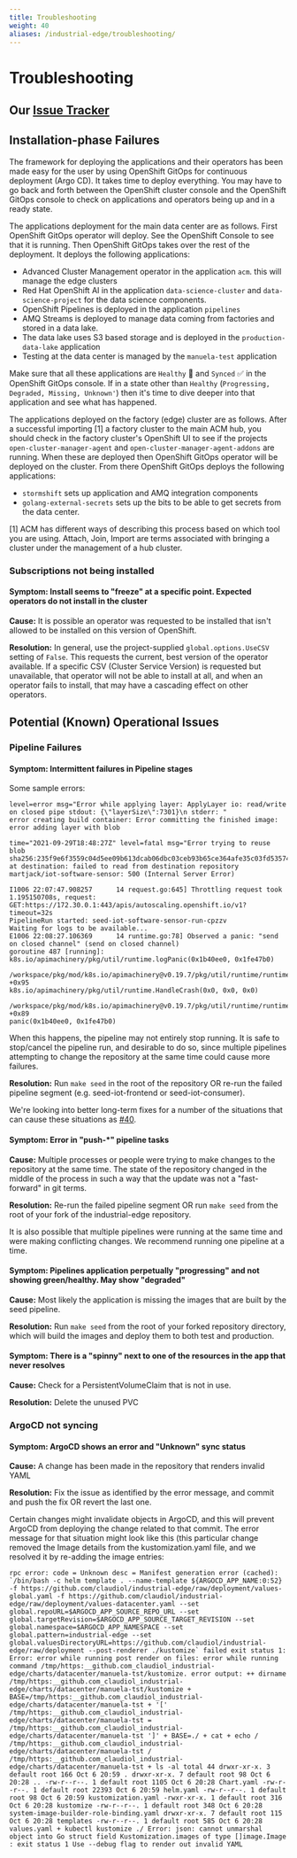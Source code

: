 ```yaml
---
title: Troubleshooting
weight: 40
aliases: /industrial-edge/troubleshooting/
---
```


# Troubleshooting

## Our [Issue Tracker](https://github.com/validatedpatterns/industrial-edge/issues)

## Installation-phase Failures

The framework for deploying the applications and their operators has been made easy for the user
by using OpenShift GitOps for continuous deployment (Argo CD). It takes time to deploy everything.
You may have to go back and forth between the OpenShift cluster console and the
OpenShift GitOps console to check on applications and operators being up and in
a ready state.

The applications deployment for the main data center are as follows. First
OpenShift GitOps operator will deploy. See the OpenShift Console to see that it
is running. Then OpenShift GitOps takes over the rest of the deployment. It
deploys the following applications:

- Advanced Cluster Management operator in the application `acm`. this will manage the edge clusters
- Red Hat OpenShift AI in the application `data-science-cluster` and `data-science-project` for the data science components.
- OpenShift Pipelines is deployed in the application `pipelines`
- AMQ Streams is deployed to manage data coming from factories and stored in a data lake.
- The data lake uses S3 based storage and is deployed in the `production-data-lake` application
- Testing at the data center is managed by the `manuela-test` application

Make sure that all these applications are `Healthy` 💚 and `Synced` ✅ in the
OpenShift GitOps console. If in a state other than `Healthy` (`Progressing,
Degraded, Missing, Unknown'`) then it's time to dive deeper into that
application and see what has happened.

The applications deployed on the factory (edge) cluster are as follows. After a
successful importing [1] a factory cluster to the main ACM hub, you should
check in the factory cluster's OpenShift UI to see if the projects
`open-cluster-manager-agent` and `open-cluster-manager-agent-addons` are
running. When these are deployed then OpenShift GitOps operator will be
deployed on the cluster. From there OpenShift GitOps deploys the following
applications:

- `stormshift` sets up application and AMQ integration components
- `golang-external-secrets` sets up the bits to be able to get secrets from the data center.

[1] ACM has different ways of describing this process based on which tool you are using. Attach, Join, Import are terms associated with bringing a cluster under the management of a hub cluster.

### Subscriptions not being installed

#### Symptom: Install seems to "freeze" at a specific point.  Expected operators do not install in the cluster

**Cause:** It is possible an operator was requested to be installed that isn't
allowed to be installed on this version of OpenShift.

**Resolution:**
In general, use the project-supplied `global.options.UseCSV` setting of
`False`.  This requests the current, best version of the operator available.
If a specific CSV (Cluster Service Version) is requested but unavailable, that
operator will not be able to install at all, and when an operator fails to
install, that may have a cascading effect on other operators.

## Potential (Known) Operational Issues

### Pipeline Failures

#### Symptom: Intermittent failures in Pipeline stages

Some sample errors:

```text
level=error msg="Error while applying layer: ApplyLayer io: read/write on closed pipe stdout: {\"layerSize\":7301}\n stderr: "
error creating build container: Error committing the finished image: error adding layer with blob
```

```text
time="2021-09-29T18:48:27Z" level=fatal msg="Error trying to reuse blob sha256:235f9e6f3559c04d5ee09b613dcab06dbc03ceb93b65ce364afe35c03fd53574 at destination: failed to read from destination repository martjack/iot-software-sensor: 500 (Internal Server Error)
```

```text
I1006 22:07:47.908257      14 request.go:645] Throttling request took 1.195150708s, request: GET:https://172.30.0.1:443/apis/autoscaling.openshift.io/v1?timeout=32s
PipelineRun started: seed-iot-software-sensor-run-cpzzv
Waiting for logs to be available...
E1006 22:08:27.106369      14 runtime.go:78] Observed a panic: "send on closed channel" (send on closed channel)
goroutine 487 [running]:
k8s.io/apimachinery/pkg/util/runtime.logPanic(0x1b40ee0, 0x1fe47b0)
 /workspace/pkg/mod/k8s.io/apimachinery@v0.19.7/pkg/util/runtime/runtime.go:74 +0x95
k8s.io/apimachinery/pkg/util/runtime.HandleCrash(0x0, 0x0, 0x0)
 /workspace/pkg/mod/k8s.io/apimachinery@v0.19.7/pkg/util/runtime/runtime.go:48 +0x89
panic(0x1b40ee0, 0x1fe47b0)
```

When this happens, the pipeline may not entirely stop running.  It is safe to
stop/cancel the pipeline run, and desirable to do so, since multiple pipelines
attempting to change the repository at the same time could cause more failures.

**Resolution:** Run `make seed` in the root of the repository OR re-run the failed pipeline segment (e.g. seed-iot-frontend or seed-iot-consumer).

We're looking into better long-term fixes for a number of the situations that can cause these situations as [#40](https://github.com/validatedpatterns/industrial-edge/issues/40).

#### Symptom: Error in "push-*" pipeline tasks

**Cause:** Multiple processes or people were trying to make changes to the repository at the same time.  The state of the repository changed in the middle of the process in such a way that the update was not a "fast-forward" in git terms.

**Resolution:** Re-run the failed pipeline segment OR run `make seed` from the root of your fork of the industrial-edge repository.

It is also possible that multiple pipelines were running at the same time and were making conflicting changes. We recommend running one pipeline at a time.

#### Symptom: Pipelines application perpetually "progressing" and not showing green/healthy. May show "degraded"

**Cause:** Most likely the application is missing the images that are built by the seed pipeline.

**Resolution:** Run `make seed` from the root of your forked repository directory, which will build the images and deploy them to both test and production.

#### Symptom: There is a "spinny" next to one of the resources in the app that never resolves

**Cause:** Check for a PersistentVolumeClaim that is not in use.

**Resolution:** Delete the unused PVC

### ArgoCD not syncing

#### Symptom: ArgoCD shows an error and "Unknown" sync status

**Cause:** A change has been made in the repository that renders invalid YAML

**Resolution:** Fix the issue as identified by the error message, and commit and push the fix OR revert the last one.

Certain changes might invalidate objects in ArgoCD, and this will prevent
ArgoCD from deploying the change related to that commit.  The error message for
that situation might look like this (this particular change removed the Image
details from the kustomization.yaml file, and we resolved it by re-adding the
image entries:

```text
rpc error: code = Unknown desc = Manifest generation error (cached): `/bin/bash -c helm template . --name-template ${ARGOCD_APP_NAME:0:52} -f https://github.com/claudiol/industrial-edge/raw/deployment/values-global.yaml -f https://github.com/claudiol/industrial-edge/raw/deployment/values-datacenter.yaml --set global.repoURL=$ARGOCD_APP_SOURCE_REPO_URL --set global.targetRevision=$ARGOCD_APP_SOURCE_TARGET_REVISION --set global.namespace=$ARGOCD_APP_NAMESPACE --set global.pattern=industrial-edge --set global.valuesDirectoryURL=https://github.com/claudiol/industrial-edge/raw/deployment --post-renderer ./kustomize` failed exit status 1: Error: error while running post render on files: error while running command /tmp/https:__github.com_claudiol_industrial-edge/charts/datacenter/manuela-tst/kustomize. error output: ++ dirname /tmp/https:__github.com_claudiol_industrial-edge/charts/datacenter/manuela-tst/kustomize + BASE=/tmp/https:__github.com_claudiol_industrial-edge/charts/datacenter/manuela-tst + '[' /tmp/https:__github.com_claudiol_industrial-edge/charts/datacenter/manuela-tst = /tmp/https:__github.com_claudiol_industrial-edge/charts/datacenter/manuela-tst ']' + BASE=./ + cat + echo / /tmp/https:__github.com_claudiol_industrial-edge/charts/datacenter/manuela-tst / /tmp/https:__github.com_claudiol_industrial-edge/charts/datacenter/manuela-tst + ls -al total 44 drwxr-xr-x. 3 default root 166 Oct 6 20:59 . drwxr-xr-x. 7 default root 98 Oct 6 20:28 .. -rw-r--r--. 1 default root 1105 Oct 6 20:28 Chart.yaml -rw-r--r--. 1 default root 22393 Oct 6 20:59 helm.yaml -rw-r--r--. 1 default root 98 Oct 6 20:59 kustomization.yaml -rwxr-xr-x. 1 default root 316 Oct 6 20:28 kustomize -rw-r--r--. 1 default root 348 Oct 6 20:28 system-image-builder-role-binding.yaml drwxr-xr-x. 7 default root 115 Oct 6 20:28 templates -rw-r--r--. 1 default root 585 Oct 6 20:28 values.yaml + kubectl kustomize ./ Error: json: cannot unmarshal object into Go struct field Kustomization.images of type []image.Image : exit status 1 Use --debug flag to render out invalid YAML
```
